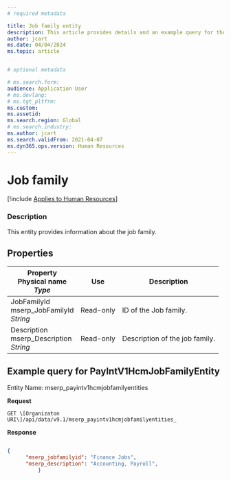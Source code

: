 ```yaml
---
# required metadata

title: Job family entity
description: This article provides details and an example query for the Job family entity in Dynamics 365 Human Resources.
author: jcart
ms.date: 04/04/2024
ms.topic: article


# optional metadata

# ms.search.form: 
audience: Application User
# ms.devlang: 
# ms.tgt_pltfrm: 
ms.custom: 
ms.assetid: 
ms.search.region: Global
# ms.search.industry: 
ms.author: jcart
ms.search.validFrom: 2021-04-07
ms.dyn365.ops.version: Human Resources
---
```


# Job family

[!include [Applies to Human Resources](../includes/applies-to-hr.md)]

### Description
This entity provides information about the job family. 

## Properties

| Property</br>**Physical name**</br>***Type***| Use | Description |
| --- | --- | --- |
| JobFamilyId<br>mserp_JobFamilyId<br>*String* | Read-only | ID of the Job family. |
| Description<br>mserp_Description<br>*String* | Read-only | Description of the job family. |

## Example query for PayIntV1HcmJobFamilyEntity

Entity Name: mserp_payintv1hcmjobfamilyentities

**Request**

```http
GET \[Organizaton URI\]/api/data/v9.1/mserp_payintv1hcmjobfamilyentities_
```

**Response**

```json

{  
      "mserp_jobfamilyid": "Finance Jobs",  
      "mserp_description": "Accounting, Payroll",  
          }

```
